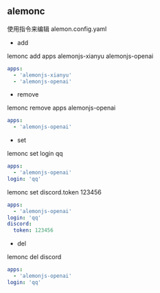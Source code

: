 ## alemonc

使用指令来编辑 alemon.config.yaml

- add

lemonc add apps alemonjs-xianyu alemonjs-openai

```yaml
apps:
  - 'alemonjs-xianyu'
  - 'alemonjs-openai'
```

- remove

lemonc remove apps alemonjs-openai

```yaml
apps:
  - 'alemonjs-openai'
```

- set

lemonc set login qq

```yaml
apps:
  - 'alemonjs-openai'
login: 'qq'
```

lemonc set discord.token 123456

```yaml
apps:
  - 'alemonjs-openai'
login: 'qq'
discord:
  token: 123456
```

- del

lemonc del discord

```yaml
apps:
  - 'alemonjs-openai'
login: 'qq'
```
